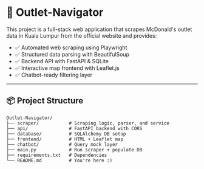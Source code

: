 # 🍟 Outlet-Navigator

This project is a full-stack web application that scrapes McDonald's outlet data in Kuala Lumpur from the official website and provides:

- ✅ Automated web scraping using Playwright
- ✅ Structured data parsing with BeautifulSoup
- ✅ Backend API with FastAPI & SQLite
- ✅ Interactive map frontend with Leaflet.js
- ✅ Chatbot-ready filtering layer

---

## 📦 Project Structure
```
Outlet-Navigator/
├── scraper/           # Scraping logic, parser, and service
├── api/               # FastAPI backend with CORS
├── database/          # SQLAlchemy DB setup
├── frontend/          # HTML + Leaflet map
├── chatbot/           # Query mock layer
├── main.py            # Run scraper + populate DB
├── requirements.txt   # Dependencies
└── README.md          # You're here :)
```